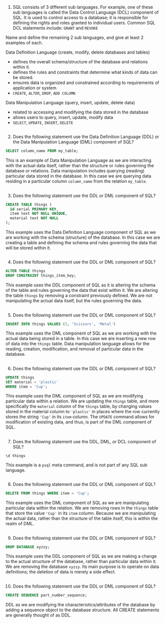 1. SQL consists of 3 different sub languages. For example, one of these sub languages is called the Data Control Language (DCL) component of SQL. It is used to control access to a database; it is responsible for defining the rights and roles granted to individual users. Common SQL DCL statements include: `GRANT` and `REVOKE`

Name and define the remaining 2 sub languages, and give at least 2 examples of each.


Data Definition Language (create, modify, delete databases and tables)
  - defines the overall schema/structure of the database and relations within it. 
  - defines the rules and constraints that determine what kinds of data can be stored. 
  - ensures data is organized and constrained according to requirements of application or system
  - `CREATE`, `ALTER`, `DROP`, `ADD COLUMN`

Data Manipulation Language (query, insert, update, delete data)
  - related to accessing and modifying the data stored in the database
  - allows users to query, insert, update, modify data
  - `SELECT`, `UPDATE`, `INSERT`, `DELETE`

##

2. Does the following statement use the Data Definition Language (DDL) or the Data Manipulation Language (DML) component of SQL?

```sql
SELECT column_name FROM my_table;
```

This is an example of Data Manipulation Language as we are interacting with the actual data itself, rather than the structure or rules governing the database or relations. Data manipulation includes querying (reading) particular data stored in the database. In this case we are querying data residing in a particular column `column_name` from the relation `my_table`.

##

3. Does the following statement use the DDL or DML component of SQL?

```sql
CREATE TABLE things (
  id serial PRIMARY KEY,
  item text NOT NULL UNIQUE,
  material text NOT NULL
);
```

This example uses the Data Definition Language component of SQL as we are working with the schema (structure) of the database. In this case we are creating a table and defining the schema and rules governing the data that will be stored within it. 

##

4. Does the following statement use the DDL or DML component of SQL?

```sql
ALTER TABLE things
DROP CONSTRAINT things_item_key;
```

This example uses the DDL component of SQL as it is altering the schema of the table and rules governing the data that exist within it. We are altering the table `things` by removing a constraint previously defined. We are not manipulating the actual data itself, but the rules governing the data. 

##

5. Does the following statement use the DDL or DML component of SQL?

```sql
INSERT INTO things VALUES (3, 'Scissors', 'Metal')
```

This example uses the DML component of SQL as we are working with the actual data being stored in a table. In this case we are inserting a new row of data into the `things` table. Data manipulation language allows for the reading, creation, modification, and removal of particular data in the database. 

##

6. Does the following statement use the DDL or DML component of SQL?

```sql
UPDATE things
SET material = 'plastic'
WHERE item = 'Cup';
```

This example uses the DML component of SQL as we are modifying particular data within a relation. We are updating the `things` table, and more specifically the `material` column of the `things` table, by changing values stored  in the material column to `'plastic'` in places where the row currently stores the string `'Cup'` in its `item` column. The `UPDATE` command allows for modification of existing data, and thus, is part of the DML component of SQL. 

##

7. Does the following statement use the DDL, DML, or DCL component of SQL?

`\d things`

This example is a `psql` meta command, and is not part of any SQL sub language.


##

8. Does the following statement use the DDL or DML component of SQL?

```sql
DELETE FROM things WHERE item = 'Cup';
```

This example uses the DML component of SQL as we are manipulating particular data within the relation. We are removing rows in the `things` table that store the value `'Cup'` in its `item` column. Because we are manipulating the actual data, rather than the structure of the table itself, this is within the realm of DML. 

##

9. Does the following statement use the DDL or DML component of SQL?

```sql
DROP DATABASE xyzzy;
```

This example uses the DDL component of SQL as we are making a change to the actual structure of the database, rather than particular data within it. We are removing the database `xyzzy`. Its main purpose is to operate on data definitions; the deletion of data is merely a side effect. 

##

10. Does the following statement use the DDL or DML component of SQL?

```sql
CREATE SEQUENCE part_number_sequence;
```

DDL as we are modifying the characteristics/attributes of the database by adding a sequence object to the database structure. All CREATE statements are generally thought of as DDL.

##
##
##